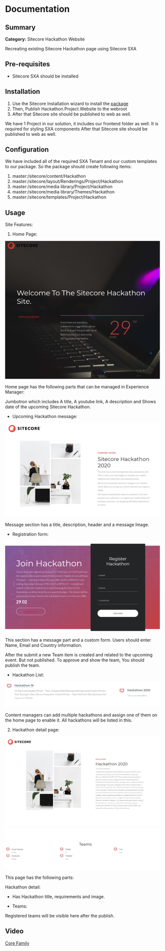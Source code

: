 # Documentation


## Summary

**Category:** Sitecore Hackathon Website

Recreating existing Sitecore Hackathon page using Sitecore SXA

## Pre-requisites

- Sitecore SXA should be installed

## Installation

1. Use the Sitecore Installation wizard to install the [package](../sc.package/LastPackage.zip)
2. Then, Publish Hackathon.Project.Website to the webroot
3. After that Sitecore site should be published to web as well.

We have 1 Project in our solution, it includes our frontend folder as well. It is required for styling SXA components
After that Sitecore site should be published to web as well.

## Configuration

We have included all of the required SXA Tenant and our custom templates to our package. So the package should create following items:
 1. master:/sitecore/content/Hackathon
 2. master:/sitecore/layout/Renderings/Project/Hackathon
 3. master:/sitecore/media library/Project/Hackathon
 4. master:/sitecore/media library/Themes/Hackathon
 5. master:/sitecore/templates/Project/Hackathon

## Usage
Site Features:

1. Home Page:

![Test](images/main.PNG)

Home page has the following parts that can be managed in Experience Manager:

Jumbotron which includes A title, A youtube link, A description and Shows date of the upcoming Sitecore Hackathon.

- Upcoming Hackathon message:

![Test](images/main-2.PNG)

Message section has a title, description, header and a message Image.

- Registration form:

![Test](images/main-3.PNG)

This section has a message part and a custom form. Users should enter Name, Email and Country information. 

After the submit a new Team item is created and related to the upcoming event. But not published. To approve and show the team,
You should publish the team.

- Hackathon List:

![Test](images/main-4.PNG)

Content managers can add multiple hackathons and assign one of them on the home page to enable it. All hackathons will be listed in this.

2. Hackathon detail page:

![Test](images/main-5.PNG)

This page has the following parts:

Hackathon detail:

- Has Hackathon title, requirements and image.

- Teams:

Registered teams will be visible here after the publish. 


## Video

[Core Family](https://youtu.be/KznyIta9H-A) 
